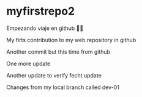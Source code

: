# myfirstrepo2
Empezando viaje en github 🥶🥶

My firts contribution to my web repository in github

Another commit but this time from github

One more update 

Another update to verify fecht update 

Changes from my local branch called dev-01

